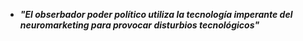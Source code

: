 * ___"El obserbador poder político utiliza la tecnología imperante del neuromarketing para provocar disturbios tecnológicos"___

